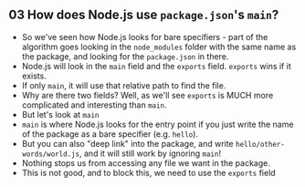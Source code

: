 ## 03 How does Node.js use `package.json`'s `main`?

- So we've seen how Node.js looks for bare specifiers - part of the algorithm goes looking in the `node_modules` folder with the same name as the package, and looking for the `package.json` in there.
- Node.js will look in the `main` field and the `exports` field. `exports` wins if it exists.
- If only `main`, it will use that relative path to find the file.
- Why are there two fields? Well, as we'll see `exports` is MUCH more complicated and interesting than `main`.
- But let's look at `main`
- `main` is where Node.js looks for the entry point if you just write the name of the package as a bare specifier (e.g. `hello`).
- But you can also "deep link" into the package, and write `hello/other-words/world.js`, and it will still work by ignoring `main`!
- Nothing stops us from accessing any file we want in the package.
- This is not good, and to block this, we need to use the `exports` field
